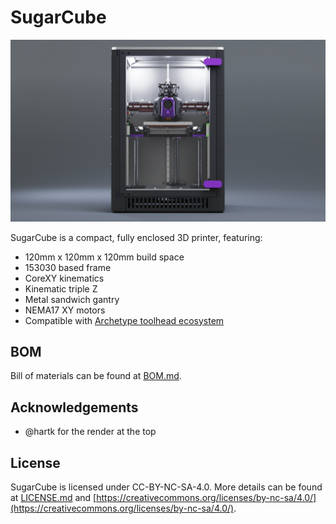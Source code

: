 # SugarCube

![Render](Images/Render.png)

SugarCube is a compact, fully enclosed 3D printer, featuring:

* 120mm x 120mm x 120mm build space
* 153030 based frame
* CoreXY kinematics
* Kinematic triple Z
* Metal sandwich gantry
* NEMA17 XY motors
* Compatible with [Archetype toolhead ecosystem](https://github.com/Armchair-Heavy-Industries/Archetype)

## BOM

Bill of materials can be found at [BOM.md](BOM.md).

## Acknowledgements

* @hartk for the render at the top

## License

SugarCube is licensed under CC-BY-NC-SA-4.0. More details can be found at [LICENSE.md](LICENSE.md) and [https://creativecommons.org/licenses/by-nc-sa/4.0/](https://creativecommons.org/licenses/by-nc-sa/4.0/).
